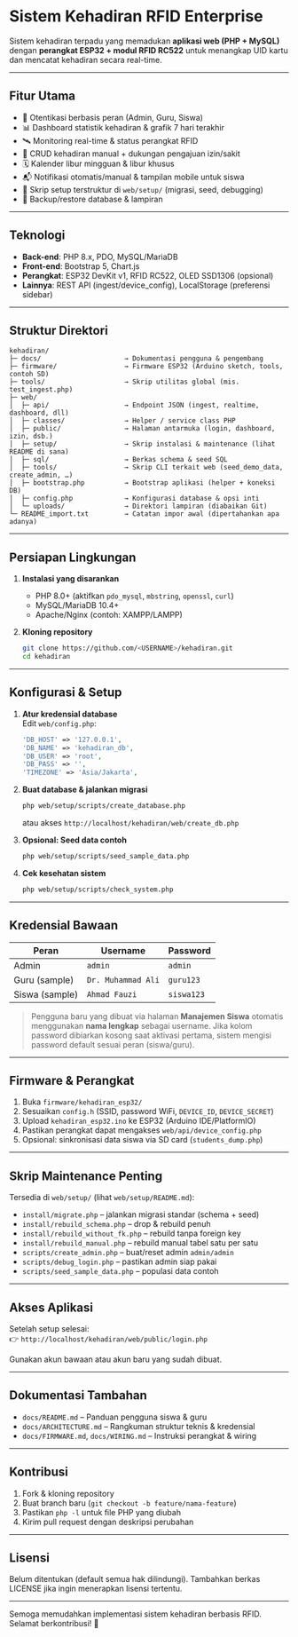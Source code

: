 # Sistem Kehadiran RFID Enterprise

Sistem kehadiran terpadu yang memadukan **aplikasi web (PHP + MySQL)** dengan **perangkat ESP32 + modul RFID RC522** untuk menangkap UID kartu dan mencatat kehadiran secara real-time.

---

## Fitur Utama

- 🔐 Otentikasi berbasis peran (Admin, Guru, Siswa)
- 📊 Dashboard statistik kehadiran & grafik 7 hari terakhir
- 🛰️ Monitoring real-time & status perangkat RFID
- 📝 CRUD kehadiran manual + dukungan pengajuan izin/sakit
- 🗓️ Kalender libur mingguan & libur khusus
- 📬 Notifikasi otomatis/manual & tampilan mobile untuk siswa
- 🔧 Skrip setup terstruktur di `web/setup/` (migrasi, seed, debugging)
- 📁 Backup/restore database & lampiran

---

## Teknologi

- **Back-end**: PHP 8.x, PDO, MySQL/MariaDB
- **Front-end**: Bootstrap 5, Chart.js
- **Perangkat**: ESP32 DevKit v1, RFID RC522, OLED SSD1306 (opsional)
- **Lainnya**: REST API (ingest/device_config), LocalStorage (preferensi sidebar)

---

## Struktur Direktori

```
kehadiran/
├─ docs/                     → Dokumentasi pengguna & pengembang
├─ firmware/                 → Firmware ESP32 (Arduino sketch, tools, contoh SD)
├─ tools/                    → Skrip utilitas global (mis. test_ingest.php)
├─ web/
│  ├─ api/                   → Endpoint JSON (ingest, realtime, dashboard, dll)
│  ├─ classes/               → Helper / service class PHP
│  ├─ public/                → Halaman antarmuka (login, dashboard, izin, dsb.)
│  ├─ setup/                 → Skrip instalasi & maintenance (lihat README di sana)
│  ├─ sql/                   → Berkas schema & seed SQL
│  ├─ tools/                 → Skrip CLI terkait web (seed_demo_data, create_admin, …)
│  ├─ bootstrap.php          → Bootstrap aplikasi (helper + koneksi DB)
│  ├─ config.php             → Konfigurasi database & opsi inti
│  └─ uploads/               → Direktori lampiran (diabaikan Git)
└─ README_import.txt         → Catatan impor awal (dipertahankan apa adanya)
```

---

## Persiapan Lingkungan

1. **Instalasi yang disarankan**
   - PHP 8.0+ (aktifkan `pdo_mysql`, `mbstring`, `openssl`, `curl`)
   - MySQL/MariaDB 10.4+
   - Apache/Nginx (contoh: XAMPP/LAMPP)

2. **Kloning repository**
   ```bash
   git clone https://github.com/<USERNAME>/kehadiran.git
   cd kehadiran
   ```

---

## Konfigurasi & Setup

1. **Atur kredensial database**  
   Edit `web/config.php`:
   ```php
   'DB_HOST' => '127.0.0.1',
   'DB_NAME' => 'kehadiran_db',
   'DB_USER' => 'root',
   'DB_PASS' => '',
   'TIMEZONE' => 'Asia/Jakarta',
   ```

2. **Buat database & jalankan migrasi**
   ```bash
   php web/setup/scripts/create_database.php
   ```
   atau akses `http://localhost/kehadiran/web/create_db.php`

3. **Opsional: Seed data contoh**
   ```bash
   php web/setup/scripts/seed_sample_data.php
   ```

4. **Cek kesehatan sistem**
   ```bash
   php web/setup/scripts/check_system.php
   ```

---

## Kredensial Bawaan

| Peran      | Username        | Password   |
|------------|-----------------|------------|
| Admin      | `admin`         | `admin`    |
| Guru (sample) | `Dr. Muhammad Ali` | `guru123` |
| Siswa (sample) | `Ahmad Fauzi`     | `siswa123` |

> Pengguna baru yang dibuat via halaman **Manajemen Siswa** otomatis menggunakan **nama lengkap** sebagai username. Jika kolom password dibiarkan kosong saat aktivasi pertama, sistem mengisi password default sesuai peran (siswa/guru).

---

## Firmware & Perangkat

1. Buka `firmware/kehadiran_esp32/`
2. Sesuaikan `config.h` (SSID, password WiFi, `DEVICE_ID`, `DEVICE_SECRET`)
3. Upload `kehadiran_esp32.ino` ke ESP32 (Arduino IDE/PlatformIO)
4. Pastikan perangkat dapat mengakses `web/api/device_config.php`
5. Opsional: sinkronisasi data siswa via SD card (`students_dump.php`)

---

## Skrip Maintenance Penting

Tersedia di `web/setup/` (lihat `web/setup/README.md`):

- `install/migrate.php` – jalankan migrasi standar (schema + seed)
- `install/rebuild_schema.php` – drop & rebuild penuh
- `install/rebuild_without_fk.php` – rebuild tanpa foreign key
- `install/rebuild_manual.php` – rebuild manual tabel satu per satu
- `scripts/create_admin.php` – buat/reset admin `admin/admin`
- `scripts/debug_login.php` – pastikan admin siap pakai
- `scripts/seed_sample_data.php` – populasi data contoh

---

## Akses Aplikasi

Setelah setup selesai:  
👉 `http://localhost/kehadiran/web/public/login.php`

Gunakan akun bawaan atau akun baru yang sudah dibuat.

---

## Dokumentasi Tambahan

- `docs/README.md` – Panduan pengguna siswa & guru
- `docs/ARCHITECTURE.md` – Rangkuman struktur teknis & kredensial
- `docs/FIRMWARE.md`, `docs/WIRING.md` – Instruksi perangkat & wiring

---

## Kontribusi

1. Fork & kloning repository
2. Buat branch baru (`git checkout -b feature/nama-feature`)
3. Pastikan `php -l` untuk file PHP yang diubah
4. Kirim pull request dengan deskripsi perubahan

---

## Lisensi

Belum ditentukan (default semua hak dilindungi). Tambahkan berkas LICENSE jika ingin menerapkan lisensi tertentu.

---

Semoga memudahkan implementasi sistem kehadiran berbasis RFID. Selamat berkontribusi! 🚀
